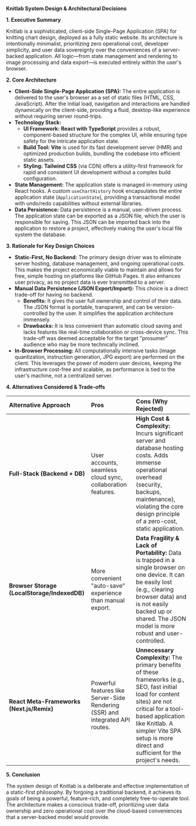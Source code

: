 **Knitlab System Design & Architectural Decisions**

**1. Executive Summary**

Knitlab is a sophisticated, client-side Single-Page Application (SPA) for knitting chart design, deployed as a fully static website. Its architecture is intentionally minimalist, prioritizing zero operational cost, developer simplicity, and user data sovereignty over the conveniences of a server-backed application. All logic—from state management and rendering to image processing and data export—is executed entirely within the user's browser.

**2. Core Architecture**

*   **Client-Side Single-Page Application (SPA):** The entire application is delivered to the user's browser as a set of static files (HTML, CSS, JavaScript). After the initial load, navigation and interactions are handled dynamically on the client-side, providing a fluid, desktop-like experience without requiring server round-trips.
*   **Technology Stack:**
    *   **UI Framework:** **React with TypeScript** provides a robust, component-based structure for the complex UI, while ensuring type safety for the intricate application state.
    *   **Build Tool:** **Vite** is used for its fast development server (HMR) and optimized production builds, bundling the codebase into efficient static assets.
    *   **Styling:** **Tailwind CSS** (via CDN) offers a utility-first framework for rapid and consistent UI development without a complex build configuration.
*   **State Management:** The application state is managed in-memory using React hooks. A custom `useChartHistory` hook encapsulates the entire application state (`ApplicationState`), providing a transactional model with undo/redo capabilities without external libraries.
*   **Data Persistence:** Data persistence is a manual, user-driven process. The application state can be exported as a JSON file, which the user is responsible for saving. This JSON can be imported back into the application to restore a project, effectively making the user's local file system the database.

**3. Rationale for Key Design Choices**

*   **Static-First, No Backend:** The primary design driver was to eliminate server hosting, database management, and ongoing operational costs. This makes the project economically viable to maintain and allows for free, simple hosting on platforms like GitHub Pages. It also enhances user privacy, as no project data is ever transmitted to a server.
*   **Manual Data Persistence (JSON Export/Import):** This choice is a direct trade-off for having no backend.
    *   **Benefits:** It gives the user full ownership and control of their data. The JSON format is portable, transparent, and can be version-controlled by the user. It simplifies the application architecture immensely.
    *   **Drawbacks:** It is less convenient than automatic cloud saving and lacks features like real-time collaboration or cross-device sync. This trade-off was deemed acceptable for the target "prosumer" audience who may be more technically inclined.
*   **In-Browser Processing:** All computationally intensive tasks (image quantization, instruction generation, JPG export) are performed on the client. This leverages the power of modern user devices, keeping the infrastructure cost-free and scalable, as performance is tied to the user's machine, not a centralized server.

**4. Alternatives Considered & Trade-offs**

| Alternative Approach | Pros | Cons (Why Rejected) |
| :--- | :--- | :--- |
| **Full-Stack (Backend + DB)** | User accounts, seamless cloud sync, collaboration features. | **High Cost & Complexity:** Incurs significant server and database hosting costs. Adds immense operational overhead (security, backups, maintenance), violating the core design principle of a zero-cost, static application. |
| **Browser Storage (LocalStorage/IndexedDB)** | More convenient "auto-save" experience than manual export. | **Data Fragility & Lack of Portability:** Data is trapped in a single browser on one device. It can be easily lost (e.g., clearing browser data) and is not easily backed up or shared. The JSON model is more robust and user-controlled. |
| **React Meta-Frameworks (Next.js/Remix)** | Powerful features like Server-Side Rendering (SSR) and integrated API routes. | **Unnecessary Complexity:** The primary benefits of these frameworks (e.g., SEO, fast initial load for content sites) are not critical for a tool-based application like Knitlab. A simpler Vite SPA setup is more direct and sufficient for the project's needs. |

**5. Conclusion**

The system design of Knitlab is a deliberate and effective implementation of a static-first philosophy. By forgoing a traditional backend, it achieves its goals of being a powerful, feature-rich, and completely free-to-operate tool. The architecture makes a conscious trade-off, prioritizing user data ownership and zero operational cost over the cloud-based conveniences that a server-backed model would provide.
